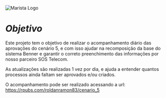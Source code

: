 ![Marista Logo](https://e3ba6e8732e83984.cdn.gocache.net/uploads/image/file/900202/regular_c5977ec933c59bf4251ad1010b3b22df.jpg)

# ***Objetivo***

Este projeto tem o objetivo de realizar o acompanhamento diário das aprovações do cenário 5, e com isso ajudar na recomposição da base do sistema Benner e garantir o correto preenchimento das informações por nosso parceiro SOS Telecom.

As atualizações são realizadas 1 vez por dia, e ajuda a entender quantos processos ainda faltam ser aprovados e/ou criados.

O acompanhamento pode ser realizado acessando a url: <https://rpubs.com/roldanramon83/cenario_5>
